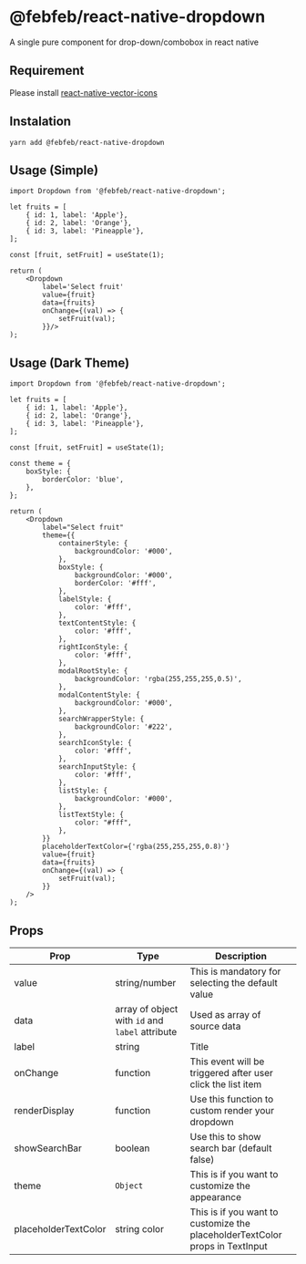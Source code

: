 # @febfeb/react-native-dropdown
A single pure component for drop-down/combobox in react native

## Requirement

Please install [react-native-vector-icons](https://github.com/oblador/react-native-vector-icons)

## Instalation

```
yarn add @febfeb/react-native-dropdown
```

## Usage (Simple)

```
import Dropdown from '@febfeb/react-native-dropdown';

let fruits = [
    { id: 1, label: 'Apple'},
    { id: 2, label: 'Orange'},
    { id: 3, label: 'Pineapple'},
];

const [fruit, setFruit] = useState(1);

return (
    <Dropdown
        label='Select fruit'
        value={fruit}
        data={fruits}
        onChange={(val) => {
            setFruit(val);
        }}/>
);

```

## Usage (Dark Theme)

```
import Dropdown from '@febfeb/react-native-dropdown';

let fruits = [
    { id: 1, label: 'Apple'},
    { id: 2, label: 'Orange'},
    { id: 3, label: 'Pineapple'},
];

const [fruit, setFruit] = useState(1);

const theme = {
    boxStyle: {
        borderColor: 'blue',
    },
};

return (
    <Dropdown
        label="Select fruit"
        theme={{
            containerStyle: {
                backgroundColor: '#000',
            },
            boxStyle: {
                backgroundColor: '#000',
                borderColor: '#fff',
            },
            labelStyle: {
                color: '#fff',
            },
            textContentStyle: {
                color: '#fff',
            },
            rightIconStyle: {
                color: '#fff',
            },
            modalRootStyle: {
                backgroundColor: 'rgba(255,255,255,0.5)',
            },
            modalContentStyle: {
                backgroundColor: '#000',
            },
            searchWrapperStyle: {
                backgroundColor: '#222',
            },
            searchIconStyle: {
                color: '#fff',
            },
            searchInputStyle: {
                color: '#fff',
            },
            listStyle: {
                backgroundColor: '#000',
            },
            listTextStyle: {
                color: "#fff",
            },
        }}
        placeholderTextColor={'rgba(255,255,255,0.8)'}
        value={fruit}
        data={fruits}
        onChange={(val) => {
            setFruit(val);
        }}
    />
);

```

## Props

Prop | Type | Description
--- | --- | ---
value | string/number | This is mandatory for selecting the default value
data | array of object with `id` and `label` attribute | Used as array of source data
label | string | Title
onChange | function | This event will be triggered after user click the list item
renderDisplay | function | Use this function to custom render your dropdown
showSearchBar | boolean | Use this to show search bar (default false)
theme | `Object` | This is if you want to customize the appearance
placeholderTextColor | string color | This is if you want to customize the placeholderTextColor props in TextInput
